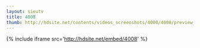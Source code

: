 ```yaml
---
layout: sieutv
title: 4008
thumb: http://hdsite.net/contents/videos_screenshots/4000/4008/preview_360p.mp4.jpg
---
```

{% include iframe src='http://hdsite.net/embed/4008' %}
 
